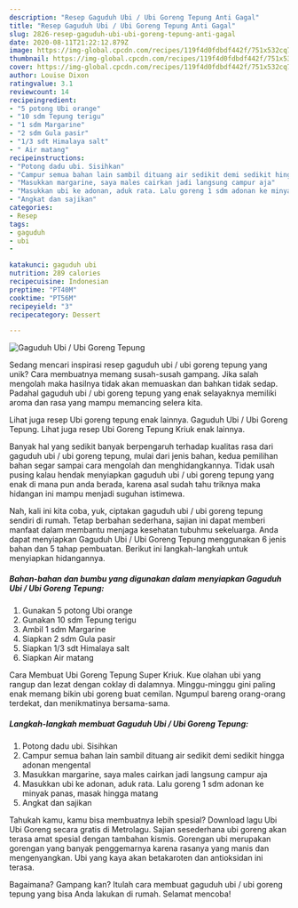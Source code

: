 ```yaml
---
description: "Resep Gaguduh Ubi / Ubi Goreng Tepung Anti Gagal"
title: "Resep Gaguduh Ubi / Ubi Goreng Tepung Anti Gagal"
slug: 2826-resep-gaguduh-ubi-ubi-goreng-tepung-anti-gagal
date: 2020-08-11T21:22:12.879Z
image: https://img-global.cpcdn.com/recipes/119f4d0fdbdf442f/751x532cq70/gaguduh-ubi-ubi-goreng-tepung-foto-resep-utama.jpg
thumbnail: https://img-global.cpcdn.com/recipes/119f4d0fdbdf442f/751x532cq70/gaguduh-ubi-ubi-goreng-tepung-foto-resep-utama.jpg
cover: https://img-global.cpcdn.com/recipes/119f4d0fdbdf442f/751x532cq70/gaguduh-ubi-ubi-goreng-tepung-foto-resep-utama.jpg
author: Louise Dixon
ratingvalue: 3.1
reviewcount: 14
recipeingredient:
- "5 potong Ubi orange"
- "10 sdm Tepung terigu"
- "1 sdm Margarine"
- "2 sdm Gula pasir"
- "1/3 sdt Himalaya salt"
- " Air matang"
recipeinstructions:
- "Potong dadu ubi. Sisihkan"
- "Campur semua bahan lain sambil dituang air sedikit demi sedikit hingga adonan mengental"
- "Masukkan margarine, saya males cairkan jadi langsung campur aja"
- "Masukkan ubi ke adonan, aduk rata. Lalu goreng 1 sdm adonan ke minyak panas, masak hingga matang"
- "Angkat dan sajikan"
categories:
- Resep
tags:
- gaguduh
- ubi
- 

katakunci: gaguduh ubi  
nutrition: 289 calories
recipecuisine: Indonesian
preptime: "PT40M"
cooktime: "PT56M"
recipeyield: "3"
recipecategory: Dessert

---
```



![Gaguduh Ubi / Ubi Goreng Tepung](https://img-global.cpcdn.com/recipes/119f4d0fdbdf442f/751x532cq70/gaguduh-ubi-ubi-goreng-tepung-foto-resep-utama.jpg)

Sedang mencari inspirasi resep gaguduh ubi / ubi goreng tepung yang unik? Cara membuatnya memang susah-susah gampang. Jika salah mengolah maka hasilnya tidak akan memuaskan dan bahkan tidak sedap. Padahal gaguduh ubi / ubi goreng tepung yang enak selayaknya memiliki aroma dan rasa yang mampu memancing selera kita.

Lihat juga resep Ubi goreng tepung enak lainnya. Gaguduh Ubi / Ubi Goreng Tepung. Lihat juga resep Ubi Goreng Tepung Kriuk enak lainnya.

Banyak hal yang sedikit banyak berpengaruh terhadap kualitas rasa dari gaguduh ubi / ubi goreng tepung, mulai dari jenis bahan, kedua pemilihan bahan segar sampai cara mengolah dan menghidangkannya. Tidak usah pusing kalau hendak menyiapkan gaguduh ubi / ubi goreng tepung yang enak di mana pun anda berada, karena asal sudah tahu triknya maka hidangan ini mampu menjadi suguhan istimewa.


Nah, kali ini kita coba, yuk, ciptakan gaguduh ubi / ubi goreng tepung sendiri di rumah. Tetap berbahan sederhana, sajian ini dapat memberi manfaat dalam membantu menjaga kesehatan tubuhmu sekeluarga. Anda dapat menyiapkan Gaguduh Ubi / Ubi Goreng Tepung menggunakan 6 jenis bahan dan 5 tahap pembuatan. Berikut ini langkah-langkah untuk menyiapkan hidangannya.

<!--inarticleads1-->

##### Bahan-bahan dan bumbu yang digunakan dalam menyiapkan Gaguduh Ubi / Ubi Goreng Tepung:

1. Gunakan 5 potong Ubi orange
1. Gunakan 10 sdm Tepung terigu
1. Ambil 1 sdm Margarine
1. Siapkan 2 sdm Gula pasir
1. Siapkan 1/3 sdt Himalaya salt
1. Siapkan  Air matang


Cara Membuat Ubi Goreng Tepung Super Kriuk. Kue olahan ubi yang rangup dan lezat dengan coklay di dalamnya. Minggu-minggu gini paling enak memang bikin ubi goreng buat cemilan. Ngumpul bareng orang-orang terdekat, dan menikmatinya bersama-sama. 

<!--inarticleads2-->

##### Langkah-langkah membuat Gaguduh Ubi / Ubi Goreng Tepung:

1. Potong dadu ubi. Sisihkan
1. Campur semua bahan lain sambil dituang air sedikit demi sedikit hingga adonan mengental
1. Masukkan margarine, saya males cairkan jadi langsung campur aja
1. Masukkan ubi ke adonan, aduk rata. Lalu goreng 1 sdm adonan ke minyak panas, masak hingga matang
1. Angkat dan sajikan


Tahukah kamu, kamu bisa membuatnya lebih spesial? Download lagu Ubi Ubi Goreng secara gratis di Metrolagu. Sajian sesederhana ubi goreng akan terasa amat spesial dengan tambahan kismis. Gorengan ubi merupakan gorengan yang banyak penggemarnya karena rasanya yang manis dan mengenyangkan. Ubi yang kaya akan betakaroten dan antioksidan ini terasa. 

Bagaimana? Gampang kan? Itulah cara membuat gaguduh ubi / ubi goreng tepung yang bisa Anda lakukan di rumah. Selamat mencoba!
